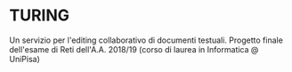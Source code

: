 # TURING
Un servizio per l'editing collaborativo di documenti testuali. Progetto finale dell'esame di Reti dell'A.A. 2018/19 (corso di laurea in Informatica @ UniPisa)
